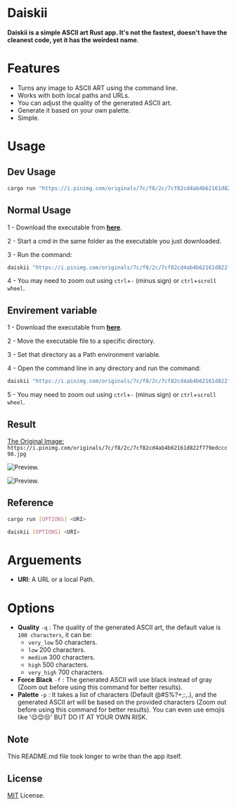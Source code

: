 
# Daiskii

**Daiskii is a simple ASCII art Rust app. It's not the fastest, doesn't have the cleanest code, yet it has the weirdest name**.


# Features

- Turns any image to ASCII ART using the command line.
- Works with both local paths and URLs.
- You can adjust the quality of the generated ASCII art.
- Generate it based on your own palette.
- Simple.

# Usage
## Dev Usage

```bash
cargo run "https://i.pinimg.com/originals/7c/f8/2c/7cf82cd4ab4b62161d822f779edccc98.jpg"
```


## Normal Usage

1 - Download the executable from [**here**](https://github.com/ITs-AIKO/Daiskii/releases/download/0.1.1/daiskii.exe).

2 - Start a cmd in the same folder as the executable you just downloaded.

3 - Run the command:

```bash
daiskii "https://i.pinimg.com/originals/7c/f8/2c/7cf82cd4ab4b62161d822f779edccc98.jpg"
```

4 - You may need to zoom out using `ctrl`+`-` (minus sign) or `ctrl`+`scroll wheel`.

## Envirement variable

1 - Download the executable from [**here**](https://github.com/ITs-AIKO/Daiskii/releases/download/0.1/daiskii.exe).

2 - Move the executable file to a specific directory.

3 - Set that directory as a Path environment variable.

4 - Open the command line in any directory and run the command:

```bash
daiskii "https://i.pinimg.com/originals/7c/f8/2c/7cf82cd4ab4b62161d822f779edccc98.jpg"
```

5 - You may need to zoom out using `ctrl`+`-` (minus sign) or `ctrl`+`scroll wheel`.

## Result

[The Original Image: ](https://i.pinimg.com/originals/7c/f8/2c/7cf82cd4ab4b62161d822f779edccc98.jpg) `https://i.pinimg.com/originals/7c/f8/2c/7cf82cd4ab4b62161d822f779edccc98.jpg`

![Preview.](https://i.imgur.com/gFtmbO0.png)

![Preview.](https://i.imgur.com/TXMCxrk.png)

## Reference

```bash
cargo run [OPTIONS] <URI>
```

```bash
daiskii [OPTIONS] <URI>
```

# Arguements
- **URI**: A URL or a local Path.
# Options
- **Quality** `-q` : The quality of the generated ASCII art, the default value is `100 characters`, it can be:
    - `very_low` 50 characters.
    - `low` 200 characters.
    - `medium` 300 characters.
    - `high` 500 characters.
    - `very_high` 700 characters.
- **Force Black** `-f` : The generated ASCII will use black instead of gray (Zoom out before using this command for better results).
- **Palette** `-p` : It takes a list of characters (Default @#S%?+;:,.), and the generated ASCII art will be based on the provided characters (Zoom out before using this command for better results). You can even use emojis like '😌😊😒' BUT DO IT AT YOUR OWN RISK.

## Note

This README.md file took longer to write than the app itself.


## License

[MIT](https://choosealicense.com/licenses/mit/) License.


